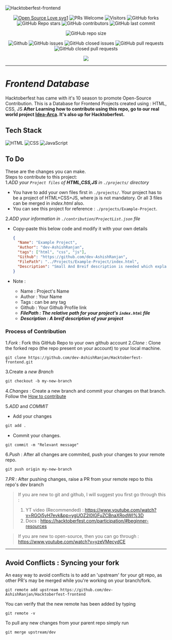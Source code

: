 ![Hacktoberfest-frontend](https://socialify.git.ci/dev-AshishRanjan/Hacktoberfest-frontend/image?description=1&font=KoHo&forks=1&issues=1&language=1&owner=1&pulls=1&stargazers=1&theme=Auto)

<div align="center">
 <p>
   
[![Open Source Love svg1](https://badges.frapsoft.com/os/v1/open-source.svg?v=103)](https://github.com/ellerbrock/open-source-badges/)
![PRs Welcome](https://img.shields.io/badge/PRs-welcome-brightgreen.svg?style=flat)
![Visitors](https://api.visitorbadge.io/api/visitors?path=dev-AshishRanjan%2FHacktoberfest-frontend%20&countColor=%23263759&style=flat)
![GitHub forks](https://img.shields.io/github/forks/dev-AshishRanjan/Hacktoberfest-frontend)
![GitHub Repo stars](https://img.shields.io/github/stars/dev-AshishRanjan/Hacktoberfest-frontend)
![GitHub contributors](https://img.shields.io/github/contributors/dev-AshishRanjan/Hacktoberfest-frontend)
![GitHub last commit](https://img.shields.io/github/last-commit/dev-AshishRanjan/Hacktoberfest-frontend)
  
![GitHub repo size](https://img.shields.io/github/repo-size/dev-AshishRanjan/Hacktoberfest-frontend)

![Github](https://img.shields.io/github/license/dev-AshishRanjan/Hacktoberfest-frontend)
![GitHub issues](https://img.shields.io/github/issues/dev-AshishRanjan/Hacktoberfest-frontend)
![GitHub closed issues](https://img.shields.io/github/issues-closed-raw/dev-AshishRanjan/Hacktoberfest-frontend)
![GitHub pull requests](https://img.shields.io/github/issues-pr/dev-AshishRanjan/Hacktoberfest-frontend)
![GitHub closed pull requests](https://img.shields.io/github/issues-pr-closed/dev-AshishRanjan/Hacktoberfest-frontend)

 </p>
</div>

<p align="center">
  <img align="center" src="https://readme-typing-svg.herokuapp.com?color=%23${textVal}&lines=+👋🏻+Welcome+to+Hacktoberfest+frontend+👋🏻;👨🏻‍💻+Lets+Build+Together+👩🏻‍💻;💡+Get+Your+First+Pull+Request+💡;🙏🏻+Thanks+for+Contributing+🙏🏻"
 <img src= 'https://capsule-render.vercel.app/api?type=rect&color=gradient&height=2.5'/>
</p>

---

# **_Frontend Database_**

Hacktoberfest has came with it's 10 season to promote Open-Source Contribution.
This is a Database for Frontend Projects created using : HTML, CSS, JS
**After Learning how to contribute using this repo, go to our real world project [Idea-Arca](https://github.com/dev-AshishRanjan/Idea-Arca). It's also up for Hacktoberfest.**

## Tech Stack

<p>
    <img src="https://img.shields.io/badge/html5-7c3aed?style=for-the-badge&logo=html5&logoColor=white" alt="HTML"/>
    <img src="https://img.shields.io/badge/css3-7c3aed?style=for-the-badge&logo=css3&logoColor=white" alt="CSS"/>
    <img src="https://img.shields.io/badge/javascript-7c3aed?style=for-the-badge&logo=javascript&logoColor=white" alt="JavaScript"/>
</p>

## To Do

These are the changes you can make.  
Steps to contribute to this project:  
1._ADD your `Project files` of **HTML,CSS,JS** in `./projects/` directory_

- You have to add your own files first in `./projects/`. Your project has to be a project of HTML+CSS+JS, where js is not mandatory. Or all 3 files can be merged in _index.html_ also.
- You can see this project for reference : `./projects/Example-Project`.

2._ADD your information in `./contribution/ProjectList.json` file_
- Copy-paste this below code and modify it with your own details

  ```json
  {
    "Name": "Example Project",
    "Author": "dev-AshishRanjan",
    "tags": ["html", "css", "js"],
    "Github": "https://github.com/dev-AshishRanjan",
    "FilePath": "../Projects/Example-Project/index.html",
    "Description": "Small And Breif description is needed which explains your project."
  }
  ```

- Note :
  - Name : Project's Name
  - Author : Your Name
  - Tags : can be any tag
  - Github : Your Github Profile link
  - **_FilePath : The relative path for your project's `index.html` file_**
  - **_Description : A breif description of your project_**

### Process of Contribution

1._Fork_ : Fork this GitHub Repo to your own github account
2._Clone_ : Clone the forked repo (the repo present on your account) to your local machine.

```terminal
git clone https://github.com/dev-AshishRanjan/Hacktoberfest-frontend.git
```

3.Create a _new Branch_

```markdown
git checkout -b my-new-branch
```

4._Changes_ : Create a new branch and commit your changes on that branch. Follow the [How to contribute](./CONTRIBUTING.md)

5._ADD_ and _COMMIT_

- Add your changes

```markdown
git add .
```

- Commit your changes.

```markdown
git commit -m "Relevant message"
```

6._Push_ : After all changes are commited, push your changes to your remote repo.

```markdown
git push origin my-new-branch
```

7._PR_ : After pushing changes, raise a PR from your remote repo to this repo's dev branch

> If you are new to git and github, I will suggest you first go through this :
>
> 1. YT video (Recommended) : https://www.youtube.com/watch?v=RGOj5yH7evk&pp=ygUOZ2l0IGFuZCBnaXRodWI%3D
> 2. Docs : https://hacktoberfest.com/participation/#beginner-resources

> If you are new to open-source, then you can go through : https://www.youtube.com/watch?v=yzeVMecydCE

---

## Avoid Conflicts : Syncing your fork

An easy way to avoid conflicts is to add an 'upstream' for your git repo, as other PR's may be merged while you're working on your branch/fork.

```terminal
git remote add upstream https://github.com/dev-AshishRanjan/Hacktoberfest-frontend
```

You can verify that the new remote has been added by typing

```terminal
git remote -v
```

To pull any new changes from your parent repo simply run

```terminal
git merge upstream/dev
```
